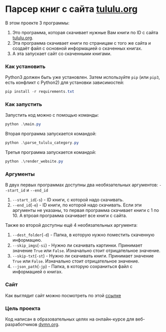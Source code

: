# Парсер книг с сайта [tululu.org](tululu.org)

В этом проекте 3 программы:
1. Это программа, которая скачивает нужные Вам книги по ID с сайта [tululu.org](tululu.org).
2. Эта программа скачивает книги по страницам с того же сайта и создаёт файл с основной информацией о скаченных книгах.
3. А эта запускает сайт со скаченными книгами.

### Как установить

Python3 должен быть уже установлен. 
Затем используйте `pip` (или `pip3`, есть конфликт с Python2) для установки зависимостей:
```powershell
pip install -r requirements.txt
```

### Как запустить
Запустить код можно с помощью команды:
```powershell
python .\main.py
```
Вторая программа запускается командой:
```powershell
python .\parse_tululu_category.py
```
Третья программа запускается командой:
```powershell
python .\render_website.py
```

### Аргументы

В двух первых программах доступны два необязательных аргументов: `--start_id` и `--end_id`
1. `--start_id`(`-s`) - ID книги, с которой надо скачивать.
2. `--end_id`(`-e`) - ID книги, по которой надо скачивать.
Если эти аргументы не указаны, то первая программа скачивает книги с 1 по 10.
А втроая программа скачивает все книги с сайта.

Также во второй доступны ещё 4 необязательных аргумента:
1. `--dest_folder`(`-d`) - Папка, в которую нужно поместить скаченную информацию.
2. `--skip_imgs`(`-si`) - Нужно ли скачивать картинки. Принимает значение `True` или `False`. Изначально стоит отрицательное значение.
3. `--skip-txt`(`-st`) - Нужно ли скачивать книги. Принимает значение `True` или `False`. Изначально стоит отрицательное значение.
4. `--json_path`(`-jp`) - Папка, в которую сохраниться файл с информацией о книгах.


### Сайт

Как выглядит сайт можно посмотреть по этой [ссылке](https://slezkinis.github.io/Online-Library/pages/index_1.html)

### Цель проекта

Код написан в образовательных целях на онлайн-курсе для веб-разработчиков [dvmn.org](https://dvmn.org/).
